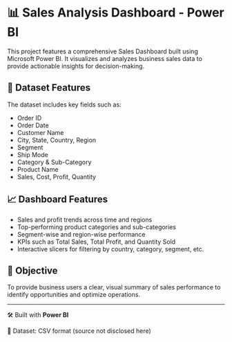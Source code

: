 # 📊 Sales Analysis Dashboard - Power BI

This project features a comprehensive Sales Dashboard built using Microsoft Power BI. It visualizes and analyzes business sales data to provide actionable insights for decision-making.

## 🔧 Dataset Features

The dataset includes key fields such as:
- Order ID
- Order Date
- Customer Name
- City, State, Country, Region
- Segment
- Ship Mode
- Category & Sub-Category
- Product Name
- Sales, Cost, Profit, Quantity

## 📈 Dashboard Features

- Sales and profit trends across time and regions
- Top-performing product categories and sub-categories
- Segment-wise and region-wise performance
- KPIs such as Total Sales, Total Profit, and Quantity Sold
- Interactive slicers for filtering by country, category, segment, etc.

## 📌 Objective

To provide business users a clear, visual summary of sales performance to identify opportunities and optimize operations.

---

🛠 Built with **Power BI**

📁 Dataset: CSV format (source not disclosed here)

